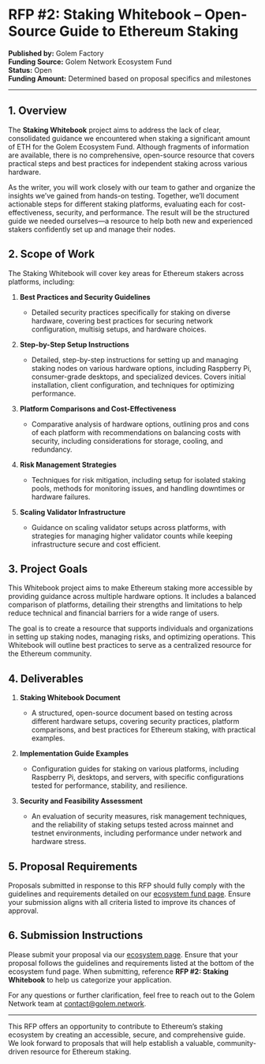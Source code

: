 # RFP #2: Staking Whitebook – Open-Source Guide to Ethereum Staking

**Published by:** Golem Factory  
**Funding Source:** Golem Network Ecosystem Fund  
**Status:** Open  
**Funding Amount:** Determined based on proposal specifics and milestones  

---

## 1. Overview

The **Staking Whitebook** project aims to address the lack of clear, consolidated guidance we encountered when staking a significant amount of ETH for the Golem Ecosystem Fund. Although fragments of information are available, there is no comprehensive, open-source resource that covers practical steps and best practices for independent staking across various hardware.

As the writer, you will work closely with our team to gather and organize the insights we’ve gained from hands-on testing. Together, we’ll document actionable steps for different staking platforms, evaluating each for cost-effectiveness, security, and performance. The result will be the structured guide we needed ourselves—a resource to help both new and experienced stakers confidently set up and manage their nodes.

## 2. Scope of Work

The Staking Whitebook will cover key areas for Ethereum stakers across platforms, including:

1. **Best Practices and Security Guidelines**  
   - Detailed security practices specifically for staking on diverse hardware, covering best practices for securing network configuration, multisig setups, and hardware choices.

2. **Step-by-Step Setup Instructions**  
   - Detailed, step-by-step instructions for setting up and managing staking nodes on various hardware options, including Raspberry Pi, consumer-grade desktops, and specialized devices. Covers initial installation, client configuration, and techniques for optimizing performance.

3. **Platform Comparisons and Cost-Effectiveness**  
   - Comparative analysis of hardware options, outlining pros and cons of each platform with recommendations on balancing costs with security, including considerations for storage, cooling, and redundancy.

4. **Risk Management Strategies**  
   - Techniques for risk mitigation, including setup for isolated staking pools, methods for monitoring issues, and handling downtimes or hardware failures.

5. **Scaling Validator Infrastructure**  
   - Guidance on scaling validator setups across platforms, with strategies for managing higher validator counts while keeping infrastructure secure and cost efficient.


## 3. Project Goals

This Whitebook project aims to make Ethereum staking more accessible by providing guidance across multiple hardware options. It includes a balanced comparison of platforms, detailing their strengths and limitations to help reduce technical and financial barriers for a wide range of users.

The goal is to create a resource that supports individuals and organizations in setting up staking nodes, managing risks, and optimizing operations. This Whitebook will outline best practices to serve as a centralized resource for the Ethereum community.

## 4. Deliverables

1. **Staking Whitebook Document**  
   - A structured, open-source document based on testing across different hardware setups, covering security practices, platform comparisons, and best practices for Ethereum staking, with practical examples.

2. **Implementation Guide Examples**  
   - Configuration guides for staking on various platforms, including Raspberry Pi, desktops, and servers, with specific configurations tested for performance, stability, and resilience.


3. **Security and Feasibility Assessment**  
   - An evaluation of security measures, risk management techniques, and the reliability of staking setups tested across mainnet and testnet environments, including performance under network and hardware stress.


## 5. Proposal Requirements

Proposals submitted in response to this RFP should fully comply with the guidelines and requirements detailed on our [ecosystem fund page](https://ecosystem.golem.network/). Ensure your submission aligns with all criteria listed to improve its chances of approval.

## 6. Submission Instructions

Please submit your proposal via our [ecosystem page](https://ecosystem.golem.network/). Ensure that your proposal follows the guidelines and requirements listed at the bottom of the ecosystem fund page. When submitting, reference **RFP #2: Staking Whitebook** to help us categorize your application.

For any questions or further clarification, feel free to reach out to the Golem Network team at [contact@golem.network](mailto:contact@golem.network).

---

This RFP offers an opportunity to contribute to Ethereum’s staking ecosystem by creating an accessible, secure, and comprehensive guide. We look forward to proposals that will help establish a valuable, community-driven resource for Ethereum staking.
